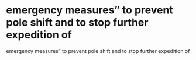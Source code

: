 # emergency measures” to prevent pole shift and to stop further expedition of

emergency measures” to prevent pole shift and to stop further expedition of